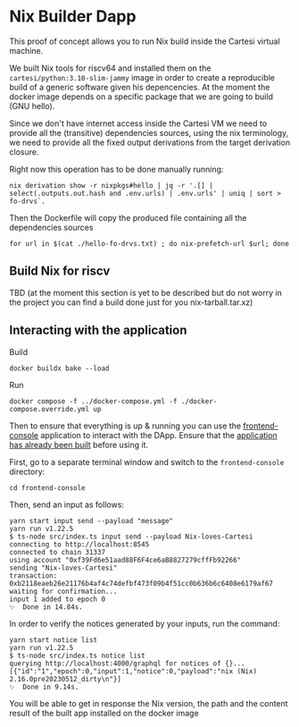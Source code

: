 # Nix Builder Dapp

This proof of concept allows you to run Nix build inside the Cartesi virtual machine.

We built Nix tools for riscv64 and installed them on the `cartesi/python:3.10-slim-jammy` image in order to create a reproducible build of a generic software given his depencencies. At the moment the docker image depends on a specific package that we are going to build (GNU hello).

Since we don't have internet access inside the Cartesi VM we need to provide all the (transitive) dependencies sources, using the nix terminology, we need to provide all the fixed output derivations from the target derivation closure.

Right now this operation has to be done manually running:

```shell
nix derivation show -r nixpkgs#hello | jq -r '.[] | select(.outputs.out.hash and .env.urls) | .env.urls' | uniq | sort > fo-drvs`.
```

Then the Dockerfile will copy the produced file containing all the dependencies sources 

```shell
for url in $(cat ./hello-fo-drvs.txt) ; do nix-prefetch-url $url; done
```

## Build Nix for riscv

TBD (at the moment this section is yet to be described but do not worry in the project you can find a build done just for you nix-tarball.tar.xz)

## Interacting with the application

Build

```shell
docker buildx bake --load
```

Run

```shell
docker compose -f ../docker-compose.yml -f ./docker-compose.override.yml up
```

Then to ensure that everything is up & running you can use the [frontend-console](../frontend-console) application to interact with the DApp.
Ensure that the [application has already been built](../frontend-console/README.md#building) before using it.

First, go to a separate terminal window and switch to the `frontend-console` directory:

```shell
cd frontend-console
```

Then, send an input as follows:

```shell
yarn start input send --payload "message"
yarn run v1.22.5
$ ts-node src/index.ts input send --payload Nix-loves-Cartesi
connecting to http://localhost:8545
connected to chain 31337
using account "0xf39Fd6e51aad88F6F4ce6aB8827279cffFb92266"
sending "Nix-loves-Cartesi"
transaction: 0xb2118eaeb26e21176b4af4c74defbf473f09b4f51cc0b636b6c6408e6179af67
waiting for confirmation...
input 1 added to epoch 0
✨  Done in 14.84s.
```

In order to verify the notices generated by your inputs, run the command:

```shell
yarn start notice list
yarn run v1.22.5
$ ts-node src/index.ts notice list
querying http://localhost:4000/graphql for notices of {}...
[{"id":"1","epoch":0,"input":1,"notice":0,"payload":"nix (Nix) 2.16.0pre20230512_dirty\n"}]
✨  Done in 9.14s.
```

You will be able to get in response the Nix version, the path and the content result of the built app installed on the docker image

